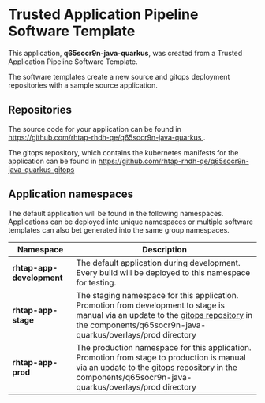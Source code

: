 # Trusted Application Pipeline Software Template

This application, **q65socr9n-java-quarkus**, was created from a Trusted Application Pipeline Software Template.

The software templates create a new source and gitops deployment repositories with a sample source application. 

## Repositories

The source code for your application can be found in [https://github.com/rhtap-rhdh-qe/q65socr9n-java-quarkus ](https://github.com/rhtap-rhdh-qe/q65socr9n-java-quarkus ).
 
The gitops repository, which contains the kubernetes manifests for the application can be found in 
[https://github.com/rhtap-rhdh-qe/q65socr9n-java-quarkus-gitops ](https://github.com/rhtap-rhdh-qe/q65socr9n-java-quarkus-gitops ) 

## Application namespaces 

The default application will be found in the following namespaces. Applications can be deployed into unique namespaces or multiple software templates can also bet generated into the same group namespaces.  

|  Namespace   |  Description   |  
| -------- | -------- |   
| **rhtap-app-development** | The default application during development. Every build will be deployed to this namespace for testing. | 
| **rhtap-app-stage** | The staging namespace for this application. Promotion from development to stage is manual via an update to the [gitops repository](https://github.com/rhtap-rhdh-qe/q65socr9n-java-quarkus-gitops ) in the components/q65socr9n-java-quarkus/overlays/prod directory |  
| **rhtap-app-prod** | The production namespace for this application. Promotion from stage to production is manual via an update to the [gitops repository](https://github.com/rhtap-rhdh-qe/q65socr9n-java-quarkus-gitops ) in the components/q65socr9n-java-quarkus/overlays/prod directory | 